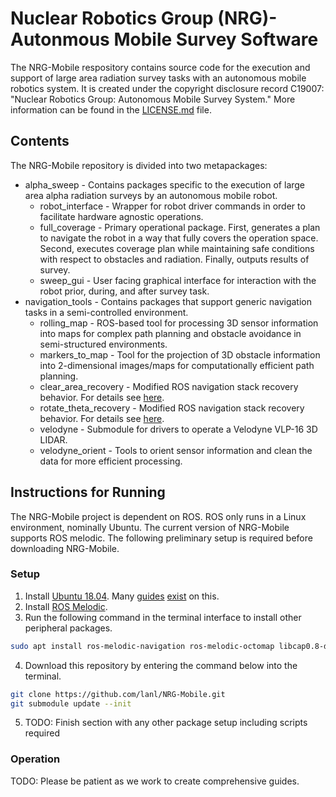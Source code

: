 # Nuclear Robotics Group (NRG)- Autonmous Mobile Survey Software

The NRG-Mobile respository contains source code for the execution and support of large area radiation survey tasks with an autonomous mobile robotics system. It is created under the copyright disclosure record C19007: "Nuclear Robotics Group: Autonomous Mobile Survey System." More information can be found in the [LICENSE.md](https://github.com/lanl/NRG-Mobile/blob/master/LICENSE.md) file.

## Contents

The NRG-Mobile repository is divided into two metapackages:
* alpha_sweep - Contains packages specific to the execution of large area alpha radiation surveys by an autonomous mobile robot.
    * robot_interface - Wrapper for robot driver commands in order to facilitate hardware agnostic operations.  
    * full_coverage - Primary operational package. First, generates a plan to navigate the robot in a way that fully covers the operation space. Second, executes coverage plan while maintaining safe conditions with respect to obstacles and radiation. Finally, outputs results of survey. 
    * sweep_gui - User facing graphical interface for interaction with the robot prior, during, and after survey task.
* navigation_tools - Contains packages that support generic navigation tasks in a semi-controlled environment.
    * rolling_map - ROS-based tool for processing 3D sensor information into maps for complex path planning and obstacle avoidance in semi-structured environments.
    * markers_to_map - Tool for the projection of 3D obstacle information into 2-dimensional images/maps for computationally efficient path planning.
    * clear_area_recovery - Modified ROS navigation stack recovery behavior. For details see [here](http://wiki.ros.org/clear_costmap_recovery?distro=melodic).
    * rotate_theta_recovery - Modified ROS navigation stack recovery behavior. For details see [here](http://wiki.ros.org/rotate_recovery?distro=melodic).
    * velodyne - Submodule for drivers to operate a Velodyne VLP-16 3D LIDAR. 
    * velodyne_orient - Tools to orient sensor information and clean the data for more efficient processing. 

## Instructions for Running

The NRG-Mobile project is dependent on ROS. ROS only runs in a Linux environment, nominally Ubuntu. The current version of NRG-Mobile supports ROS melodic. The following preliminary setup is required before downloading NRG-Mobile.

### Setup

1. Install [Ubuntu 18.04](https://ubuntu.com/download/desktop). Many [guides](https://www.linuxtechi.com/ubuntu-18-04-lts-desktop-installation-guide-screenshots) [exist](https://www.forbes.com/sites/jasonevangelho/2018/08/29/beginners-guide-how-to-install-ubuntu-linux/#c9783a2951c9) on this. 
2. Install [ROS Melodic](http://wiki.ros.org/melodic/Installation/Ubuntu).
3. Run the following command in the terminal interface to install other peripheral packages.

  ```bash
  sudo apt install ros-melodic-navigation ros-melodic-octomap libcap0.8-dev git chrony
  ```
4. Download this repository by entering the command below into the terminal.
  ```bash
  git clone https://github.com/lanl/NRG-Mobile.git
  git submodule update --init
  ``` 
5. TODO: Finish section with any other package setup including scripts required

### Operation

TODO: Please be patient as we work to create comprehensive guides.

